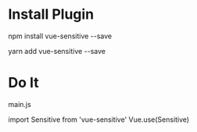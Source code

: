 # Install Plugin

npm install vue-sensitive --save

yarn add vue-sensitive --save

# Do It

main.js

import Sensitive from 'vue-sensitive'
Vue.use(Sensitive)

